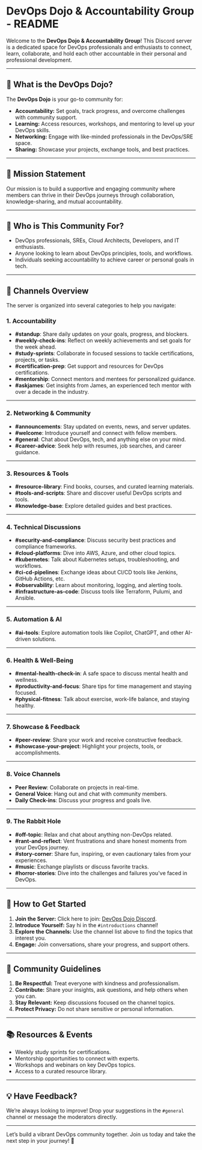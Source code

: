 # DevOps Dojo & Accountability Group - README

Welcome to the **DevOps Dojo & Accountability Group**! This Discord server is a dedicated space for DevOps professionals and enthusiasts to connect, learn, collaborate, and hold each other accountable in their personal and professional development.

---

## 📌 **What is the DevOps Dojo?**
The **DevOps Dojo** is your go-to community for:
- **Accountability:** Set goals, track progress, and overcome challenges with community support.
- **Learning:** Access resources, workshops, and mentoring to level up your DevOps skills.
- **Networking:** Engage with like-minded professionals in the DevOps/SRE space.
- **Sharing:** Showcase your projects, exchange tools, and best practices.

---

## 🎯 **Mission Statement**
Our mission is to build a supportive and engaging community where members can thrive in their DevOps journeys through collaboration, knowledge-sharing, and mutual accountability.

---

## 👥 **Who is This Community For?**
- DevOps professionals, SREs, Cloud Architects, Developers, and IT enthusiasts.
- Anyone looking to learn about DevOps principles, tools, and workflows.
- Individuals seeking accountability to achieve career or personal goals in tech.

---

## 💬 **Channels Overview**
The server is organized into several categories to help you navigate:

### **1. Accountability**
- **#standup**: Share daily updates on your goals, progress, and blockers.
- **#weekly-check-ins**: Reflect on weekly achievements and set goals for the week ahead.
- **#study-sprints**: Collaborate in focused sessions to tackle certifications, projects, or tasks.
- **#certification-prep**: Get support and resources for DevOps certifications.
- **#mentorship**: Connect mentors and mentees for personalized guidance.
- **#askjames**: Get insights from James, an experienced tech mentor with over a decade in the industry.

---

### **2. Networking & Community**
- **#announcements**: Stay updated on events, news, and server updates.
- **#welcome**: Introduce yourself and connect with fellow members.
- **#general**: Chat about DevOps, tech, and anything else on your mind.
- **#career-advice**: Seek help with resumes, job searches, and career guidance.

---

### **3. Resources & Tools**
- **#resource-library**: Find books, courses, and curated learning materials.
- **#tools-and-scripts**: Share and discover useful DevOps scripts and tools.
- **#knowledge-base**: Explore detailed guides and best practices.

---

### **4. Technical Discussions**
- **#security-and-compliance**: Discuss security best practices and compliance frameworks.
- **#cloud-platforms**: Dive into AWS, Azure, and other cloud topics.
- **#kubernetes**: Talk about Kubernetes setups, troubleshooting, and workflows.
- **#ci-cd-pipelines**: Exchange ideas about CI/CD tools like Jenkins, GitHub Actions, etc.
- **#observability**: Learn about monitoring, logging, and alerting tools.
- **#infrastructure-as-code**: Discuss tools like Terraform, Pulumi, and Ansible.

---

### **5. Automation & AI**
- **#ai-tools**: Explore automation tools like Copilot, ChatGPT, and other AI-driven solutions.

---

### **6. Health & Well-Being**
- **#mental-health-check-in**: A safe space to discuss mental health and wellness.
- **#productivity-and-focus**: Share tips for time management and staying focused.
- **#physical-fitness**: Talk about exercise, work-life balance, and staying healthy.

---

### **7. Showcase & Feedback**
- **#peer-review**: Share your work and receive constructive feedback.
- **#showcase-your-project**: Highlight your projects, tools, or accomplishments.

---

### **8. Voice Channels**
- **Peer Review**: Collaborate on projects in real-time.
- **General Voice**: Hang out and chat with community members.
- **Daily Check-ins**: Discuss your progress and goals live.

---

### **9. The Rabbit Hole**
- **#off-topic**: Relax and chat about anything non-DevOps related.
- **#rant-and-reflect**: Vent frustrations and share honest moments from your DevOps journey.
- **#story-corner**: Share fun, inspiring, or even cautionary tales from your experiences.
- **#music**: Exchange playlists or discuss favorite tracks.
- **#horror-stories**: Dive into the challenges and failures you've faced in DevOps.

---

## 🚀 **How to Get Started**
1. **Join the Server:** Click here to join: [DevOps Dojo Discord](https://discord.gg/KT58rBP7EQ).
2. **Introduce Yourself:** Say hi in the `#introductions` channel!
3. **Explore the Channels:** Use the channel list above to find the topics that interest you.
4. **Engage:** Join conversations, share your progress, and support others.

---

## 🌟 **Community Guidelines**
1. **Be Respectful:** Treat everyone with kindness and professionalism.
2. **Contribute:** Share your insights, ask questions, and help others when you can.
3. **Stay Relevant:** Keep discussions focused on the channel topics.
4. **Protect Privacy:** Do not share sensitive or personal information.

---

## 📚 **Resources & Events**
- Weekly study sprints for certifications.
- Mentorship opportunities to connect with experts.
- Workshops and webinars on key DevOps topics.
- Access to a curated resource library.

---

## 💡 **Have Feedback?**
We’re always looking to improve! Drop your suggestions in the `#general` channel or message the moderators directly.

---

Let’s build a vibrant DevOps community together. Join us today and take the next step in your journey! 🚀

